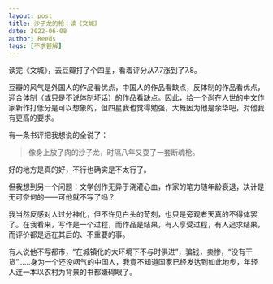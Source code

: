 ```yaml
---
layout: post
title: 沙子龙的枪：读《文城》
date: 2022-06-08
author: Reeds
tags: [不求甚解]
---
```


读完《文城》，去豆瓣打了个四星，看着评分从7.7涨到了7.8。

豆瓣的风气是外国人的作品看优点，中国人的作品看缺点，反体制的作品看优点，迎合体制（或只是不说体制坏话）的作品看缺点。因此，给一个尚在人世的中文作家新作打低分是可以想象的，但四星我也觉得勉强，大概因为他是余华吧，对他我有更高的要求。

有一条书评把我想说的全说了：

> 像身上放了肉的沙子龙，时隔八年又耍了一套断魂枪。

好的地方是真的好，不行也确实是不太行了。

但我想到另一个问题：文学创作无异于浇灌心血，作家的笔力随年龄衰退，决计是无可奈何的——可他就不写了吗？

我当然反感对人过分神化，但不许见白头的苛刻，也只是旁观者天真的不得体罢了。在我看来，写作是一个过程，而作品是结果，有人享受过程，有人追求结果，而评价都是远在其后的、不重要的事。

有人说他不写都市，“在城镇化的大环境下不与时俱进”，骗钱，卖惨，“没有干货”……身为一个还没咽气的中国人，我竟不知道国家已经发达到如此地步，年轻人连一本以农村为背景的书都嫌碍眼了。